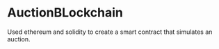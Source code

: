 # AuctionBLockchain
Used ethereum and solidity to create a smart contract that simulates an auction.
